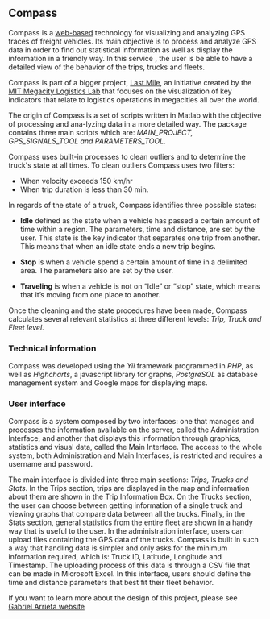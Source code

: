 ## Compass

Compass is a [web-based](http://lastmile.mit.edu/compass/front/index.php?r=site/login) technology for visualizing and analyzing GPS traces of freight vehicles. Its main objective is to process and analyze GPS data in order to find out statistical information as well as display the information in a friendly way. In this service , the user is be able to have a detailed view of the behavior of the trips, trucks and fleets.

Compass is part of a bigger project, [Last Mile](http://lastmile.mit.edu/), an initiative created by the [MIT Megacity Logistics Lab](http://megacitylab.mit.edu/) that focuses on the visualization of key indicators that relate to logistics operations in megacities all over the world. 

The origin of Compass is a set of scripts written in Matlab with the objective of processing and ana-lyzing data in a more detailed way. The package contains three main scripts which are: _MAIN_PROJECT, GPS_SIGNALS_TOOL and PARAMETERS_TOOL_.

Compass uses built-in processes to clean outliers and to determine the truck's state at all times. To clean outliers Compass uses two filters: 
- When velocity exceeds 150 km/hr
- When trip duration is less than 30 min.

In regards of the state of a truck, Compass identifies three possible states:
- **Idle** defined as the state when a vehicle has passed a certain amount of time within a region. The parameters, time and distance, are set by the user. This state is the key indicator that separates one trip from another. This means that when an idle state ends a new trip begins.

- **Stop** is when a vehicle spend a certain amount of time in a delimited area. The parameters also are set by the user.
- **Traveling** is when a vehicle is not on “Idle” or “stop” state, which means that it’s moving from one place to another.

Once the cleaning and the state procedures have been made, Compass calculates several relevant statistics at three different levels: _Trip, Truck and Fleet level_.

### Technical information
Compass was developed using the _Yii_ framework programmed in _PHP_, as well as _Highcharts_, a javascript library for graphs, _PostgreSQL_ as database management system and Google maps for displaying maps.

### User interface
Compass is a system composed by two interfaces: one that manages and processes the information available on the server, called the Administration Interface, and another that displays this information through graphics, statistics and visual data, called the Main Interface. The access to the whole system, both Administration and Main Interfaces, is restricted and requires a username and password.

The main interface is divided into three main sections: _Trips, Trucks and Stats_. In the Trips section, trips are displayed in the map and information about them are shown in the Trip Information Box. On the Trucks section, the user can choose between getting information of a single truck and viewing graphs that compare data between all the trucks. Finally, in the Stats section, general statistics from the entire fleet are shown in a handy way that is useful to the user.
In the administration interface, users can upload files containing the GPS data of the trucks. Compass is built in such a way that handling data is simpler and only asks for the minimum information required, which is: Truck ID, Latitude, Longitude and Timestamp. The uploading process of this data is through a CSV file that can be made in Microsoft Excel. In this interface, users should define the time and distance parameters that best fit their fleet behavior.

If you want to learn more about the design of this project, please see [Gabriel Arrieta website](https://gabrielap.myportfolio.com/compass)
